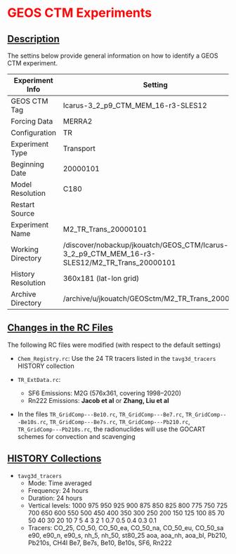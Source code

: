 # <span style="color: red">GEOS CTM Experiments</span>

## [Description](#)

The settins below provide general information on how to identify a GEOS CTM experiment.

| Experiment Info | Setting                            |
|             --- | ---                                |
| GEOS CTM Tag    | Icarus-3_2_p9_CTM_MEM_16-r3-SLES12 |
| Forcing Data    | MERRA2                             |
| Configuration   | TR                                 |
| Experiment Type | Transport                          |
| Beginning Date  | 20000101                           |
| Model Resolution| C180                               |
| Restart Source  |                                    |
| Experiment Name | M2_TR_Trans_20000101               |
| Working Directory | /discover/nobackup/jkouatch/GEOS_CTM/Icarus-3_2_p9_CTM_MEM_16-r3-SLES12/M2_TR_Trans_20000101 |
| History Resolution |  360x181 (lat-lon grid)             |
| Archive Directory | /archive/u/jkouatch/GEOSctm/M2_TR_Trans_20000101 |

## [Changes in the RC Files](#)

The following RC files were modified (with respect to the default settings)

* `Chem_Registry.rc`: Use the 24 TR tracers listed in the `tavg3d_tracers` HISTORY collection

* `TR_ExtData.rc`:

     - SF6 Emissions:   M2G (576x361, covering 1998–2020)
     - Rn222 Emissions: **Jacob et al** or **Zhang, Liu et al**

* In the files `TR_GridComp---Be10.rc`,  `TR_GridComp---Be7.rc`, `TR_GridComp---Be10s.rc`, 
  `TR_GridComp---Be7s.rc`, `TR_GridComp---Pb210.rc`, `TR_GridComp---Pb210s.rc`,
  the radionuclides will use the GOCART schemes for convection and scavenging

## [HISTORY Collections](#)

- `tavg3d_tracers`
     * Mode: Time averaged
     * Frequency: 24 hours
     * Duration:  24 hours
     * Vertical levels: 1000 975 950 925 900 875 850 825 800
                         775 750 725 700 650 600 550 500 450
                         400 350 300 250 200 150 125 100  85
                          70  50  40  30  20  10   7   5   4
                           3   2   1 0.7 0.5 0.4 0.3 0.1
     * Tracers: CO_25, CO_50,  CO_50_ea, CO_50_na, CO_50_eu, CO_50_sa
                e90,   e90_n,  e90_s,    nh_5,     nh_50,    st80_25
                aoa,   aoa_nh, aoa_bl,   Pb210,    Pb210s,   CH4I
                Be7,   Be7s,   Be10,     Be10s,    SF6,      Rn222
